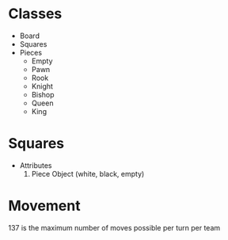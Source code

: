# Classes
* Board
* Squares
* Pieces
  * Empty
  * Pawn
  * Rook
  * Knight
  * Bishop
  * Queen
  * King


# Squares
* Attributes
  1. Piece Object (white, black, empty)


# Movement
137 is the maximum number of moves possible per turn per team



